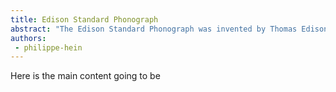 ```yaml
---
title: Edison Standard Phonograph
abstract: "The Edison Standard Phonograph was invented by Thomas Edison."
authors:
 - philippe-hein
---
```


Here is the main content going to be
